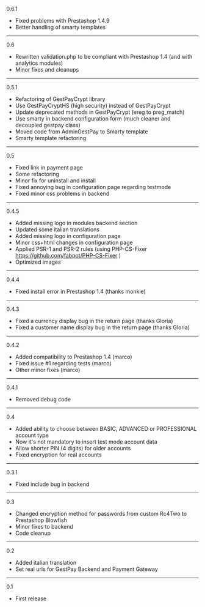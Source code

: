 0.6.1
* Fixed problems with Prestashop 1.4.9
* Better handling of smarty templates

---
0.6
* Rewritten validation.php to be compliant with Prestashop 1.4 (and with analytics modules)
* Minor fixes and cleanups

---
0.5.1
* Refactoring of GestPayCrypt library
* Use GestPayCryptHS (high security) instead of GestPayCrypt
* Update deprecated methods in GestPayCrypt (ereg to preg_match)
* Use smarty in backend configuration form (much cleaner and decoupled gestpay class)
* Moved code from AdminGestPay to Smarty template
* Smarty template refactoring

---
0.5
* Fixed link in payment page
* Some refactoring 
* Minor fix for uninstall and install
* Fixed annoying bug in configuration page regarding testmode
* Fixed minor css problems in backend

---
0.4.5
* Added missing logo in modules backend section
* Updated some italian translations
* Added missing logo in configuration page
* Minor css+html changes in configuration page
* Applied PSR-1 and PSR-2 rules (using PHP-CS-Fixer https://github.com/fabpot/PHP-CS-Fixer )
* Optimized images

---
0.4.4
* Fixed install error in Prestashop 1.4  (thanks monkie)

---
0.4.3
* Fixed a currency display bug in the return page (thanks Gloria)
* Fixed a customer name display bug in the return page (thanks Gloria)

---
0.4.2
* Added compatibility to Prestashop 1.4 (marco)
* Fixed issue #1 regarding tests (marco)
* Other minor fixes (marco)

---
0.4.1
* Removed debug code

---
0.4
* Added ability to choose between BASIC, ADVANCED or PROFESSIONAL account type
* Now it's not mandatory to insert test mode account data
* Allow shorter PIN (4 digits) for older accounts
* Fixed encryption for real accounts

---
0.3.1
* Fixed include bug in backend

---
0.3
* Changed encryption method for passwords from custom Rc4Two to Prestashop Blowfish
* Minor fixes to backend
* Code cleanup

---
0.2
* Added italian translation
* Set real urls for GestPay Backend and Payment Gateway

----
0.1
* First release